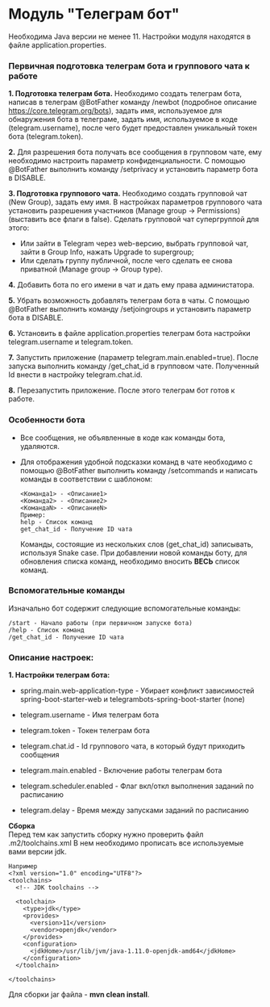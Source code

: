 
# Модуль "Телеграм бот"
Необходима Java версии не менее 11.
Настройки модуля находятся в файле application.properties.

### Первичная подготовка телеграм бота и группового чата к работе
 
 **1. Подготовка телеграм бота.** Необходимо создать телеграм бота, написав в телеграм @BotFather команду /newbot (подробное описание https://core.telegram.org/bots),
 задать имя, используемое для обнаружения бота в телеграме, задать имя, используемое в коде (telegram.username), после чего будет предоставлен уникальный 
 токен бота (telegram.token).
 
 **2.** Для разрешения бота получать все сообщения в групповом чате, ему необходимо настроить параметр конфиденциальности.
 C помощью @BotFather выполнить команду /setprivacy и установить параметр бота в DISABLE.
 
 **3. Подготовка группового чата.** Необходимо создать групповой чат (New Group), задать ему имя. 
  В настройках параметров группового чата установить разрешения участников (Manage group -> Permissions) (выставить все флаги в false).
  Сделать групповой чат супергруппой для этого:
  - Или зайти в Telegram через web-версию, выбрать групповой чат, зайти в Group Info, нажать Upgrade to supergroup;
  - Или сделать группу публичной, после чего сделать ее снова приватной (Manage group -> Group type).  
  
 **4.** Добавить бота по его имени в чат и дать ему права администатора. 
 
 **5.** Убрать возможность добавлять телеграм бота в чаты. 
 C помощью @BotFather выполнить команду /setjoingroups и установить параметр бота в DISABLE.
 
 **6.** Установить в файле application.properties телеграм бота настройки telegram.username и telegram.token.
 
 **7.** Запустить приложение (параметр telegram.main.enabled=true). После запуска выполнить команду /get_chat_id в групповом чате. Полученный Id внести в настройку
 telegram.chat.id.
 
 **8.** Перезапустить приложение. После этого телеграм бот готов к работе.
 
### Особенности бота

 - Все сообщения, не объявленные в коде как команды бота, удаляются.
 - Для отображения удобной подсказки команд в чате необходимо c помощью @BotFather выполнить 
 команду /setcommands и написать команды в соответствии с шаблоном:

       <Команда1> - <Описание1>
       <Команда2> - <Описание2>
       <КомандаN> - <ОписаниеN>
       Пример: 
       help - Список команд
       get_chat_id - Получение ID чата
       
   Команды, состоящие из нескольких слов (get_chat_id) записывать, используя Snake case.
   При добавлении новой команды боту, для обновления списка команд, необходимо вносить **ВЕСЬ** список команд.
   
### Вспомогательные команды
 Изначально бот содержит следующие вспомогательные команды:
 
    /start - Начало работы (при первичном запуске бота)
    /help - Список команд
    /get_chat_id - Получение ID чата

### Описание настроек:

 **1. Настройки телеграм бота:**
 
 - spring.main.web-application-type - Убирает конфликт зависимостей spring-boot-starter-web 
 и telegrambots-spring-boot-starter (none)
 
 - telegram.username - Имя телеграм бота
 
 - telegram.token - Токен телеграм бота
 
 - telegram.chat.id - Id группового чата, в который будут приходить сообщения
 
 - telegram.main.enabled - Включение работы телеграм бота

 - telegram.scheduler.enabled - Флаг вкл/откл выполнения заданий по расписанию
 
 - telegram.delay - Время между запусками заданий по расписанию
 

**Сборка**  
Перед тем как запустить сборку нужно проверить файл .m2/toolchains.xml
В нем необходимо прописать все используемые вами версии jdk.

    Например
    <?xml version="1.0" encoding="UTF8"?>
    <toolchains>
      <!-- JDK toolchains -->
      
      <toolchain>
        <type>jdk</type>
        <provides>
          <version>11</version>
          <vendor>openjdk</vendor>
        </provides>
        <configuration>
          <jdkHome>/usr/lib/jvm/java-1.11.0-openjdk-amd64</jdkHome>
        </configuration>
      </toolchain>
     
    </toolchains>
Для сборки jar файла - **mvn clean install**. 
